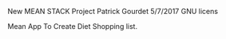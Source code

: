New MEAN STACK Project
Patrick Gourdet 5/7/2017
GNU licens


Mean App To Create Diet Shopping list.
